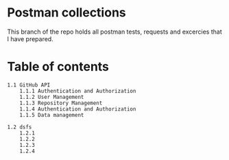 # Postman collections

This branch of the repo holds all postman tests, requests and excercies that I have prepared.

# Table of contents

    1.1 GitHub API
        1.1.1 Authentication and Authorization
        1.1.2 User Management
        1.1.3 Repository Management
        1.1.4 Authentication and Authorization
        1.1.5 Data management

    1.2 dsfs
        1.2.1
        1.2.2
        1.2.3
        1.2.4
        